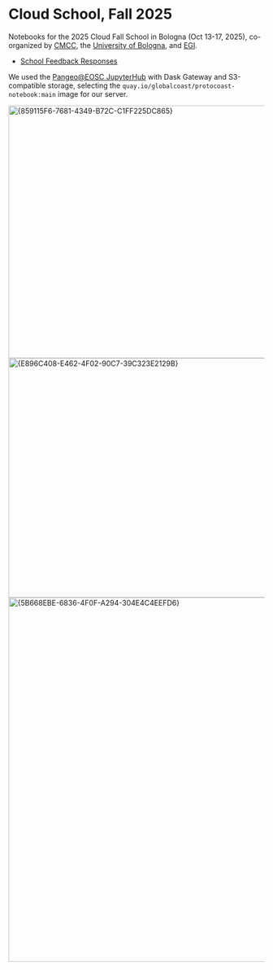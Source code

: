 # Cloud School, Fall 2025

Notebooks for the 2025 Cloud Fall School in Bologna (Oct 13-17, 2025), co-organized by [CMCC](https://www.cmcc.it/), the [University of Bologna](https://www.unibo.it/en), and [EGI](https://www.egi.eu/).
* [School Feedback Responses](./pangeo_class_survey_results.pdf)

We used the [Pangeo@EOSC JupyterHub](https://pangeo-eosc.vm.fedcloud.eu/) with Dask Gateway and S3-compatible storage, selecting the `quay.io/globalcoast/protocoast-notebook:main` image for our server. 

<img width="700" height="497" alt="{859115F6-7681-4349-B72C-C1FF225DC865}" src="https://github.com/user-attachments/assets/2c111a20-699f-46b8-a67c-137d0361b8a2" />
<img width="738" height="471" alt="{E896C408-E462-4F02-90C7-39C323E2129B}" src="https://github.com/user-attachments/assets/a1ef3b4e-8549-4c36-9311-ff415f115dc1" />

<img width="1320" height="717" alt="{5B668EBE-6836-4F0F-A294-304E4C4EEFD6}" src="https://github.com/user-attachments/assets/9c45cd81-b082-4f0e-ac98-1000f1f5b54d" />
